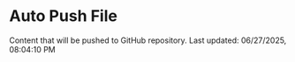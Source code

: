 # Auto Push File

Content that will be pushed to GitHub repository.
Last updated: 06/27/2025, 08:04:10 PM